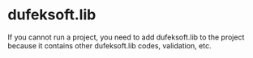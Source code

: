 # dufeksoft.lib

If you cannot run a project, you need to add dufeksoft.lib to the project because it contains other dufeksoft.lib codes, validation, etc.

